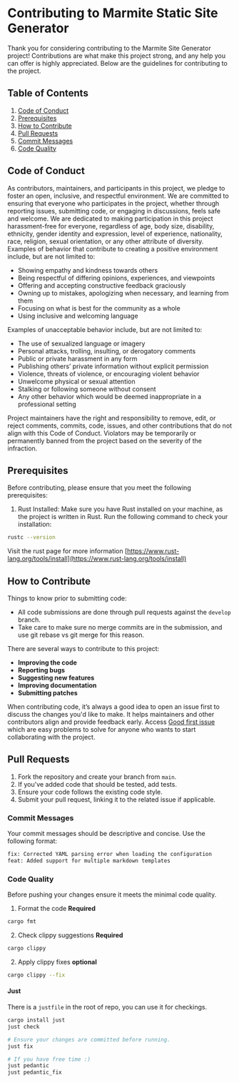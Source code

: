 # Contributing to Marmite Static Site Generator

Thank you for considering contributing to the Marmite Site Generator project! Contributions are what make this project strong, and any help you can offer is highly appreciated. Below are the guidelines for contributing to the project.

## Table of Contents

1. [Code of Conduct](#code-of-conduct)
2. [Prerequisites](#prerequisites)
3. [How to Contribute](#how-to-contribute)
4. [Pull Requests](#pull-requests)
5. [Commit Messages](#commit-messages)
6. [Code Quality](#code-quality)

## Code of Conduct

As contributors, maintainers, and participants in this project, we pledge to foster an open, inclusive, and respectful environment. We are committed to ensuring that everyone who participates in the project, whether through reporting issues, submitting code, or engaging in discussions, feels safe and welcome. We are dedicated to making participation in this project harassment-free for everyone, regardless of age, body size, disability, ethnicity, gender identity and expression, level of experience, nationality, race, religion, sexual orientation, or any other attribute of diversity. Examples of behavior that contribute to creating a positive environment include, but are not limited to:

- Showing empathy and kindness towards others
- Being respectful of differing opinions, experiences, and viewpoints
- Offering and accepting constructive feedback graciously
- Owning up to mistakes, apologizing when necessary, and learning from them
- Focusing on what is best for the community as a whole
- Using inclusive and welcoming language

Examples of unacceptable behavior include, but are not limited to:

- The use of sexualized language or imagery
- Personal attacks, trolling, insulting, or derogatory comments
- Public or private harassment in any form
- Publishing others’ private information without explicit permission
- Violence, threats of violence, or encouraging violent behavior
- Unwelcome physical or sexual attention
- Stalking or following someone without consent
- Any other behavior which would be deemed inappropriate in a professional setting

Project maintainers have the right and responsibility to remove, edit, or reject comments, commits, code, issues, and other contributions that do not align with this Code of Conduct. Violators may be temporarily or permanently banned from the project based on the severity of the infraction.

## Prerequisites

Before contributing, please ensure that you meet the following prerequisites:

1. Rust Installed: Make sure you have Rust installed on your machine, as the project is written in Rust. Run the following command to check your installation:

```bash
rustc --version
```

Visit the rust page for more information [https://www.rust-lang.org/tools/install](https://www.rust-lang.org/tools/install)

## How to Contribute

Things to know prior to submitting code:

- All code submissions are done through pull requests against the `develop` branch.
- Take care to make sure no merge commits are in the submission, and use git rebase vs git merge for this reason.

There are several ways to contribute to this project:

- **Improving the code**
- **Reporting bugs**
- **Suggesting new features**
- **Improving documentation**
- **Submitting patches**

When contributing code, it’s always a good idea to open an issue first to discuss the changes you'd like to make. It helps maintainers and other contributors align and provide feedback early. Access [Good first issue](https://github.com/rochacbruno/marmite/issues?q=is%3Aissue+is%3Aopen+label%3A%22good+first+issue%22) which are easy problems to solve for anyone who wants to start collaborating with the project.


## Pull Requests

1. Fork the repository and create your branch from `main`.
2. If you've added code that should be tested, add tests.
3. Ensure your code follows the existing code style.
4. Submit your pull request, linking it to the related issue if applicable.

### Commit Messages

Your commit messages should be descriptive and concise. Use the following format:

```bash
fix: Corrected YAML parsing error when loading the configuration
feat: Added support for multiple markdown templates
```

### Code Quality

Before pushing your changes ensure it meets the minimal code quality.

1. Format the code **Required**

```bash
cargo fmt
```

2. Check clippy suggestions **Required**

```bash
cargo clippy
```

2. Apply clippy fixes **optional**

```bash
cargo clippy --fix
```

#### Just

There is a `justfile` in the root of repo, you can use it for checkings.

```bash
cargo install just
just check

# Ensure your changes are committed before running.
just fix

# If you have free time :)
just pedantic 
just pedantic_fix
```
